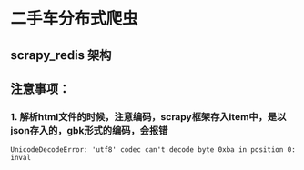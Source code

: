 # 二手车分布式爬虫
## scrapy_redis 架构
## 注意事项：
### 1. 解析html文件的时候，注意编码，scrapy框架存入item中，是以json存入的，gbk形式的编码，会报错
`UnicodeDecodeError: 'utf8' codec can't decode byte 0xba in position 0: inval`